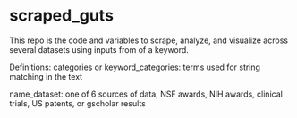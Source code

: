 # scraped_guts
This repo is the code and variables to scrape, analyze, and visualize across several datasets using inputs from of a keyword. 

Definitions:
categories or keyword_categories: terms used for string matching in the text

name_dataset: one of 6 sources of data, NSF awards, NIH awards, clinical trials, US patents, or gscholar results
